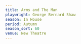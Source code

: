 ```yaml
---
title: Arms and The Man
playwright: George Bernard Shaw
season: In House
period: Autumn
season_sort: 60
venue: New Theatre
---
```



